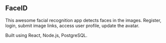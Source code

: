 ## FaceID

This awesome facial recognition app detects faces in the images. Register, login, submit image links, access user profile, update the avatar.

 
Built using React, Node.js, PostgreSQL.